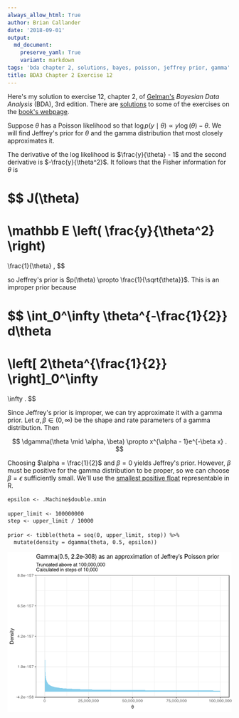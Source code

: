 ```yaml
---
always_allow_html: True
author: Brian Callander
date: '2018-09-01'
output:
  md_document:
    preserve_yaml: True
    variant: markdown
tags: 'bda chapter 2, solutions, bayes, poisson, jeffrey prior, gamma'
title: BDA3 Chapter 2 Exercise 12
---
```


Here's my solution to exercise 12, chapter 2, of
[Gelman's](https://andrewgelman.com/) *Bayesian Data Analysis* (BDA),
3rd edition. There are
[solutions](http://www.stat.columbia.edu/~gelman/book/solutions.pdf) to
some of the exercises on the [book's
webpage](http://www.stat.columbia.edu/~gelman/book/).

<!--more-->
<div style="display:none">

$\DeclareMathOperator{\dbinomial}{binomial}  \DeclareMathOperator{\dbern}{Bernoulli}  \DeclareMathOperator{\dnorm}{normal}  \DeclareMathOperator{\dcauchy}{Cauchy}  \DeclareMathOperator{\dgamma}{gamma}  \DeclareMathOperator{\invlogit}{invlogit}  \DeclareMathOperator{\logit}{logit}  \DeclareMathOperator{\dbeta}{beta}$

</div>

Suppose $\theta$ has a Poisson likelihood so that
$\log p(y \mid \theta) \propto y \log(\theta) - \theta$. We will find
Jeffrey's prior for $\theta$ and the gamma distribution that most
closely approximates it.

The derivative of the log likelihood is $\frac{y}{\theta} - 1$ and the
second derivative is $-\frac{y}{\theta^2}$. It follows that the Fisher
information for $\theta$ is

$$
J(\theta)
=
\mathbb E \left( \frac{y}{\theta^2} \right)
=
\frac{1}{\theta}
,
$$

so Jeffrey's prior is $p(\theta) \propto \frac{1}{\sqrt{\theta}}$. This
is an improper prior because

$$
\int_0^\infty \theta^{-\frac{1}{2}} d\theta
=
\left[ 2\theta^{\frac{1}{2}} \right]_0^\infty
=
\infty
.
$$

Since Jeffrey's prior is improper, we can try approximate it with a
gamma prior. Let $\alpha, \beta \in (0, \infty)$ be the shape and rate
parameters of a gamma distribution. Then

$$
\dgamma(\theta \mid \alpha, \beta) 
\propto
x^{\alpha - 1}e^{-\beta x}
.
$$

Choosing $\alpha = \frac{1}{2}$ and $\beta = 0$ yields Jeffrey's prior.
However, $\beta$ must be positive for the gamma distribution to be
proper, so we can choose $\beta = \epsilon$ sufficiently small. We'll
use the [smallest positive
float](https://stat.ethz.ch/R-manual/R-devel/library/base/html/zMachine.html)
representable in R.

``` {.r}
epsilon <- .Machine$double.xmin

upper_limit <- 100000000
step <- upper_limit / 10000

prior <- tibble(theta = seq(0, upper_limit, step)) %>% 
  mutate(density = dgamma(theta, 0.5, epsilon)) 
```

![](chapter_02_exercise_12_files/figure-markdown/gamma_jeffrey_plot-1.png)
